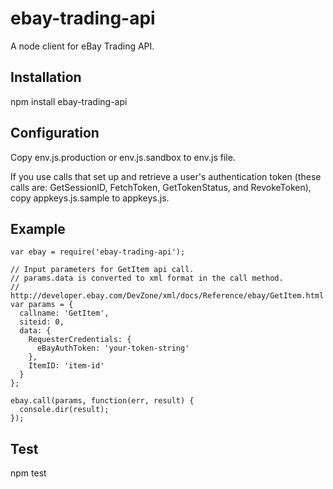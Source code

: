ebay-trading-api
================

A node client for eBay Trading API.

## Installation

npm install ebay-trading-api

## Configuration

Copy env.js.production or env.js.sandbox to env.js file.

If you use calls that set up and retrieve a user\'s authentication token (these calls are: GetSessionID, FetchToken, GetTokenStatus, and RevokeToken), copy appkeys.js.sample to appkeys.js.

## Example
```
var ebay = require('ebay-trading-api');

// Input parameters for GetItem api call.
// params.data is converted to xml format in the call method.
// http://developer.ebay.com/DevZone/xml/docs/Reference/ebay/GetItem.html
var params = {
  callname: 'GetItem',
  siteid: 0,
  data: {
    RequesterCredentials: {
      eBayAuthToken: 'your-token-string'
    },
    ItemID: 'item-id'
  }
};
  
ebay.call(params, function(err, result) {
  console.dir(result);
});
```

## Test

npm test
